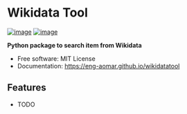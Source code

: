 # Wikidata Tool


[![image](https://img.shields.io/pypi/v/wikidatatool.svg)](https://pypi.python.org/pypi/wikidatatool)
[![image](https://img.shields.io/conda/vn/conda-forge/wikidatatool.svg)](https://anaconda.org/conda-forge/wikidatatool)


**Python package to search item from Wikidata**


-   Free software: MIT License
-   Documentation: https://eng-aomar.github.io/wikidatatool
    

## Features

-   TODO
